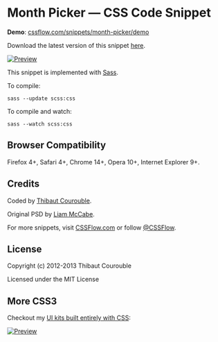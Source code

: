 # Month Picker — CSS Code Snippet

**Demo**: [cssflow.com/snippets/month-picker/demo](http://www.cssflow.com/snippets/month-picker/demo)

Download the latest version of this snippet [here](http://www.cssflow.com/snippets/month-picker.zip).

[![Preview](http://cdn.cssflow.com/snippets/month-picker/preview-580.png)](http://www.cssflow.com/snippets/month-picker)

This snippet is implemented with [Sass](https://github.com/nex3/sass).

To compile:

`sass --update scss:css`

To compile and watch:

`sass --watch scss:css`

## Browser Compatibility

Firefox 4+, Safari 4+, Chrome 14+, Opera 10+, Internet Explorer 9+.

## Credits

Coded by [Thibaut Courouble](http://thibaut.me).

Original PSD by [Liam McCabe](http://pixelsdaily.com/resources/photoshop/psds/month-picker/).

For more snippets, visit [CSSFlow.com](http://www.cssflow.com) or follow [@CSSFlow](https://twitter.com/CSSFlow).

## License

Copyright (c) 2012-2013 Thibaut Courouble

Licensed under the MIT License

## More CSS3

Checkout my [UI kits built entirely with CSS](http://www.cssflow.com/ui-kits):

[![Preview](http://cdn.cssflow.com/kits/all_kits_preview_850.png)](http://www.cssflow.com/ui-kits)
